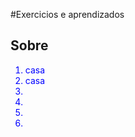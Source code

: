 #Exercicios e aprendizados

<h2>Sobre</h2>
<ol style="color: #0000ff;">
<li>casa</li>
<li>casa</li>
<li></li>
<li></li>
<li></li>
<li></li>
</ol>
